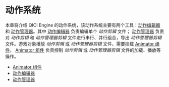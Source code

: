 # 动作系统

本章将介绍 QICI Engine 的动作系统，该动作系统主要有两个工具：[动作编辑器](ActionEditor.md) 和 [动作管理器](ActionManager.md)。其中 [动作编辑器](ActionEditor.md) 负责编辑单个 _动作剪辑_ 文件；
[动作管理器](ActionManager.md) 负责对 _动作剪辑_ 和 _动作管理器剪辑_ 文件进行串行、并行组合，导出 _动作管理器剪辑_ 文件。游戏对象播放 _动作剪辑_ 或 _动作管理器剪辑_ 文件，需要挂载 [Animator 组件](Animator.md)，
[Animator 组件](Animator.md) 负责控制 _动作剪辑_ 或 _动作管理器剪辑_ 文件的加载、播放等操作。 

* [Animator 组件](Animator.md)  
* [动作编辑器](ActionEditor.md)  
* [动作管理器](ActionManager.md)  